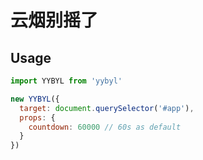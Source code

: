 # 云烟别摇了

## Usage

```JavaScript
import YYBYL from 'yybyl'

new YYBYL({
  target: document.querySelector('#app'),
  props: {
    countdown: 60000 // 60s as default
  }
})
```
